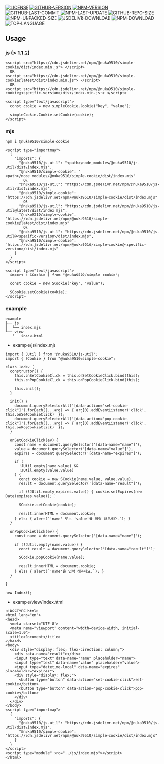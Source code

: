 [![LICENSE][license]][license-url]
[![GITHUB-VERSION][github-version]][github-version-url]
[![NPM-VERSION][npm-version]][npm-version-url]
![GITHUB-LAST-COMMIT][github-last-commit]
![NPM-LAST-UPDATE][npm-last-update]
![GITHUB-REPO-SIZE][github-repo-size]
![NPM-UNPACKED-SIZE][npm-unpacked-size]
![JSDELIVR-DOWNLOAD][jsdelivr-download]
![NPM-DOWNLOAD][npm-download]
![TOP-LANGUAGE][top-language]

[license]: https://img.shields.io/npm/l/%40nuka9510%2Fsimple-cookie
[license-url]: https://github.com/nuka9510/simple-cookie/blob/main/LICENSE

[github-version]: https://img.shields.io/github/package-json/v/nuka9510/simple-cookie?logo=github
[github-version-url]: https://github.com/nuka9510/simple-cookie

[npm-version]: https://img.shields.io/npm/v/%40nuka9510%2Fsimple-cookie?logo=npm
[npm-version-url]: https://www.npmjs.com/package/@nuka9510/simple-cookie

[github-last-commit]: https://img.shields.io/github/last-commit/nuka9510/simple-cookie?logo=github

[npm-last-update]: https://img.shields.io/npm/last-update/%40nuka9510%2Fsimple-cookie?logo=npm

[github-repo-size]: https://img.shields.io/github/repo-size/nuka9510/simple-cookie?logo=github

[npm-unpacked-size]: https://img.shields.io/npm/unpacked-size/%40nuka9510%2Fsimple-cookie?logo=npm

[jsdelivr-download]: https://img.shields.io/jsdelivr/npm/hm/%40nuka9510/simple-cookie?logo=jsdelivr

[npm-download]: https://img.shields.io/npm/dm/%40nuka9510%2Fsimple-cookie?logo=npm

[top-language]: https://img.shields.io/github/languages/top/nuka9510/simple-cookie

## Usage
### js (> 1.1.2)
```
<script src="https://cdn.jsdelivr.net/npm/@nuka9510/simple-cookie/dist/index.min.js"> </script>
  OR
<script src="https://cdn.jsdelivr.net/npm/@nuka9510/simple-cookie@latest/dist/index.min.js"> </script>
  OR
<script src="https://cdn.jsdelivr.net/npm/@nuka9510/simple-cookie@<specific-version>/dist/index.min.js"> </script>
```
```
<script type="text/javascript">
  const cookie = new simpleCookie.Cookie("key", "value");

  simpleCookie.Cookie.setCookie(cookie);
</script>
```
### mjs
```
npm i @nuka9510/simple-cookie
```
```
<script type="importmap">
  {
    "imports": {
      "@nuka9510/js-util": "<path>/node_modules/@nuka9510/js-util/dist/index.mjs",
      "@nuka9510/simple-cookie": "<path>/node_modules/@nuka9510/simple-cookie/dist/index.mjs"
        OR
      "@nuka9510/js-util": "https://cdn.jsdelivr.net/npm/@nuka9510/js-util/dist/index.mjs",
      "@nuka9510/simple-cookie": "https://cdn.jsdelivr.net/npm/@nuka9510/simple-cookie/dist/index.mjs"
        OR
      "@nuka9510/js-util": "https://cdn.jsdelivr.net/npm/@nuka9510/js-util@latest/dist/index.mjs",
      "@nuka9510/simple-cookie": "https://cdn.jsdelivr.net/npm/@nuka9510/simple-cookie@latest/dist/index.mjs"
        OR
      "@nuka9510/js-util": "https://cdn.jsdelivr.net/npm/@nuka9510/js-util@<specific-version>/dist/index.mjs",
      "@nuka9510/simple-cookie": "https://cdn.jsdelivr.net/npm/@nuka9510/simple-cookie@<specific-version>/dist/index.mjs"
    }
  }
</script>
```
```
<script type="text/javascript">
  import { SCookie } from "@nuka9510/simple-cookie";

  const cookie = new SCookie("key", "value");

  SCookie.setCookie(cookie);
</script>
```
### example
```
example
├── js
│  └── index.mjs
└── view
   └── index.html
```
* example/js/index.mjs
```
import { JUtil } from "@nuka9510/js-util";
import { SCookie } from "@nuka9510/simple-cookie";

class Index {
  constructor() {
    this.onSetCookieClick = this.onSetCookieClick.bind(this);
    this.onPopCookieClick = this.onPopCookieClick.bind(this);

    this.init();
  }

  init() {
    document.querySelectorAll('[data-action="set-cookie-click"]').forEach((...arg) => { arg[0].addEventListener('click', this.onSetCookieClick); });
    document.querySelectorAll('[data-action="pop-cookie-click"]').forEach((...arg) => { arg[0].addEventListener('click', this.onPopCookieClick); });
  }

  onSetCookieClick(ev) {
    const name = document.querySelector('[data-name="name"]'),
    value = document.querySelector('[data-name="value"]'),
    expires = document.querySelector('[data-name="expires"]');

    if (
      !JUtil.empty(name.value) &&
      !JUtil.empty(value.value)
    ) {
      const cookie = new SCookie(name.value, value.value),
      result = document.querySelector('[data-name="result"]');

      if (!JUtil.empty(expires.value)) { cookie.setExpires(new Date(expires.value)); }

      SCookie.setCookie(cookie);

      result.innerHTML = document.cookie;
    } else { alert(`'name' 또는 'value'를 입력 해주세요.`); }
  }

  onPopCookieClick(ev) {
    const name = document.querySelector('[data-name="name"]');

    if (!JUtil.empty(name.value)) {
      const result = document.querySelector('[data-name="result"]');

      SCookie.popCookie(name.value);

      result.innerHTML = document.cookie;
    } else { alert(`'name'을 입력 해주세요.`); }
  }

}

new Index();
```
* example/view/index.html
```
<!DOCTYPE html>
<html lang="en">
<head>
  <meta charset="UTF-8">
  <meta name="viewport" content="width=device-width, initial-scale=1.0">
  <title>Document</title>
</head>
<body>
  <div style="display: flex; flex-direction: column;">
    <div data-name="result"></div>
    <input type="text" data-name="name" placeholder="name">
    <input type="text" data-name="value" placeholder="value">
    <input type="datetime-local" data-name="expires" placeholder="expires">
    <div style="display: flex;">
      <button type="button" data-action="set-cookie-click">set-cookie</button>
      <button type="button" data-action="pop-cookie-click">pop-cookie</button>
    </div>
  </div>
</body>
<script type="importmap">
  {
    "imports": {
      "@nuka9510/js-util": "https://cdn.jsdelivr.net/npm/@nuka9510/js-util/dist/index.mjs",
      "@nuka9510/simple-cookie": "https://cdn.jsdelivr.net/npm/@nuka9510/simple-cookie/dist/index.mjs"
    }
  }
</script>
<script type="module" src="../js/index.mjs"></script>
</html>
```